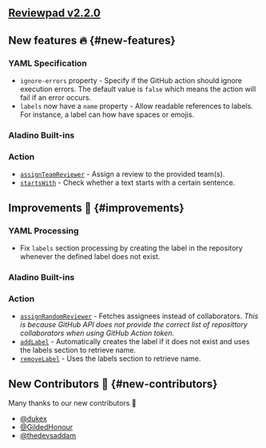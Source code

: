 ## [Reviewpad v2.2.0](/changelog/reviewpad-v220)

## New features :fire: {#new-features}

### YAML Specification

- `ignore-errors` property - Specify if the GitHub action should ignore execution errors. The default value is `false` which means the action will fail if an error occurs.
- `labels` now have a `name` property - Allow readable references to labels. For instance, a label can how have spaces or emojis.

### Aladino Built-ins

### Action

- [`assignTeamReviewer`](/guides/built-ins#assignteamreviewer) - Assign a review to the provided team(s).
- [`startsWith`](/guides/built-ins#startswith) - Check whether a text starts with a certain sentence.

## Improvements :rocket: {#improvements}

### YAML Processing

- Fix `labels` section processing by creating the label in the repository whenever the defined label does not exist.

### Aladino Built-ins

### Action

- [`assignRandomReviewer`](/guides/built-ins#assignrandomreviewer) - Fetches assignees instead of collaborators. _This is because GitHub API does not provide the correct list of reposittory collaborators when using GitHub Action token._
- [`addLabel`](/guides/built-ins#addlabel) - Automatically creates the label if it does not exist and uses the labels section to retrieve name.
- [`removeLabel`](/guides/built-ins#removelabel) - Uses the labels section to retrieve name.

## New Contributors :beers: {#new-contributors}

Many thanks to our new contributors :clap:

- [@dukex](https://github.com/dukex)
- [@GildedHonour](https://github.com/GildedHonour)
- [@thedevsaddam](https://github.com/thedevsaddam)
